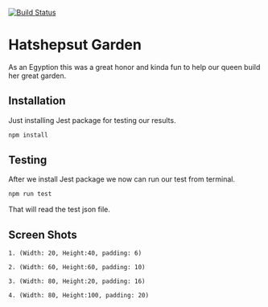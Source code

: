 [![Build Status](https://travis-ci.com/sharkoman/hatshepsut-garden.svg?token=ZxkkJ62pswYi4UusUhsp&branch=master)](https://travis-ci.com/sharkoman/hatshepsut-garden)
<br>

# Hatshepsut Garden
As an Egyption this was a great honor and kinda fun to help our queen build her great garden.

## Installation

Just installing Jest package for testing our results.

```bash
npm install
```

## Testing

After we install Jest package we now can run our test from terminal.
```bash
npm run test
```
That will read the test json file.

## Screen Shots

```1. (Width: 20, Height:40, padding: 6)```

```2. (Width: 60, Height:60, padding: 10)```

```3. (Width: 80, Height:20, padding: 16)```

```4. (Width: 80, Height:100, padding: 20)```

